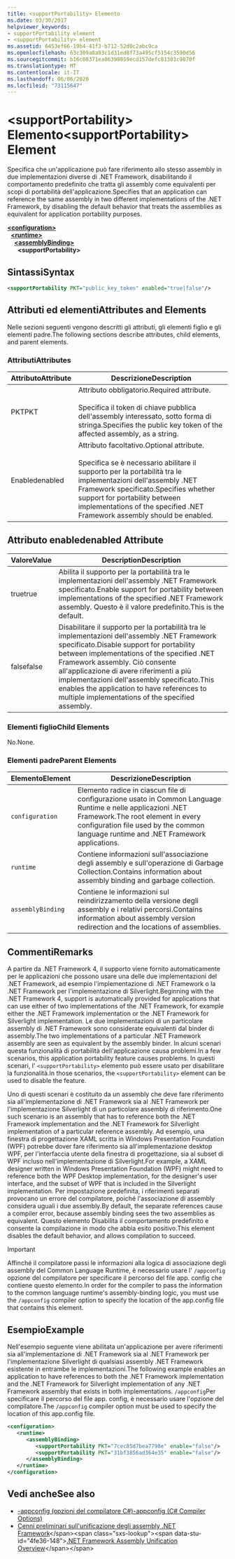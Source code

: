 ```yaml
---
title: <supportPortability> Elemento
ms.date: 03/30/2017
helpviewer_keywords:
- supportPortability element
- <supportPortability> element
ms.assetid: 6453ef66-19b4-41f3-b712-52d0c2abc9ca
ms.openlocfilehash: 63c309a8a93c1d31ed8f73a495cf5154c3590d56
ms.sourcegitcommit: b16c00371ea06398859ecd157defc81301c9070f
ms.translationtype: MT
ms.contentlocale: it-IT
ms.lasthandoff: 06/06/2020
ms.locfileid: "73115647"
---
```

# <a name="supportportability-element"></a><span data-ttu-id="4fe36-102">\<supportPortability> Elemento</span><span class="sxs-lookup"><span data-stu-id="4fe36-102">\<supportPortability> Element</span></span>
<span data-ttu-id="4fe36-103">Specifica che un'applicazione può fare riferimento allo stesso assembly in due implementazioni diverse di .NET Framework, disabilitando il comportamento predefinito che tratta gli assembly come equivalenti per scopi di portabilità dell'applicazione.</span><span class="sxs-lookup"><span data-stu-id="4fe36-103">Specifies that an application can reference the same assembly in two different implementations of the .NET Framework, by disabling the default behavior that treats the assemblies as equivalent for application portability purposes.</span></span>  
  
[**\<configuration>**](../configuration-element.md)\
&nbsp;&nbsp;[**\<runtime>**](runtime-element.md)\
&nbsp;&nbsp;&nbsp;&nbsp;[**\<assemblyBinding>**](assemblybinding-element-for-runtime.md)\
&nbsp;&nbsp;&nbsp;&nbsp;&nbsp;&nbsp;**\<supportPortability>**  
  
## <a name="syntax"></a><span data-ttu-id="4fe36-104">Sintassi</span><span class="sxs-lookup"><span data-stu-id="4fe36-104">Syntax</span></span>  
  
```xml  
<supportPortability PKT="public_key_token" enabled="true|false"/>  
```  
  
## <a name="attributes-and-elements"></a><span data-ttu-id="4fe36-105">Attributi ed elementi</span><span class="sxs-lookup"><span data-stu-id="4fe36-105">Attributes and Elements</span></span>  

<span data-ttu-id="4fe36-106">Nelle sezioni seguenti vengono descritti gli attributi, gli elementi figlio e gli elementi padre.</span><span class="sxs-lookup"><span data-stu-id="4fe36-106">The following sections describe attributes, child elements, and parent elements.</span></span>  
  
### <a name="attributes"></a><span data-ttu-id="4fe36-107">Attributi</span><span class="sxs-lookup"><span data-stu-id="4fe36-107">Attributes</span></span>  
  
|<span data-ttu-id="4fe36-108">Attributo</span><span class="sxs-lookup"><span data-stu-id="4fe36-108">Attribute</span></span>|<span data-ttu-id="4fe36-109">Descrizione</span><span class="sxs-lookup"><span data-stu-id="4fe36-109">Description</span></span>|  
|---------------|-----------------|  
|<span data-ttu-id="4fe36-110">PKT</span><span class="sxs-lookup"><span data-stu-id="4fe36-110">PKT</span></span>|<span data-ttu-id="4fe36-111">Attributo obbligatorio.</span><span class="sxs-lookup"><span data-stu-id="4fe36-111">Required attribute.</span></span><br /><br /> <span data-ttu-id="4fe36-112">Specifica il token di chiave pubblica dell'assembly interessato, sotto forma di stringa.</span><span class="sxs-lookup"><span data-stu-id="4fe36-112">Specifies the public key token of the affected assembly, as a string.</span></span>|  
|<span data-ttu-id="4fe36-113">Enabled</span><span class="sxs-lookup"><span data-stu-id="4fe36-113">enabled</span></span>|<span data-ttu-id="4fe36-114">Attributo facoltativo.</span><span class="sxs-lookup"><span data-stu-id="4fe36-114">Optional attribute.</span></span><br /><br /> <span data-ttu-id="4fe36-115">Specifica se è necessario abilitare il supporto per la portabilità tra le implementazioni dell'assembly .NET Framework specificato.</span><span class="sxs-lookup"><span data-stu-id="4fe36-115">Specifies whether support for portability between implementations of the specified .NET Framework assembly should be enabled.</span></span>|  
  
## <a name="enabled-attribute"></a><span data-ttu-id="4fe36-116">Attributo enabled</span><span class="sxs-lookup"><span data-stu-id="4fe36-116">enabled Attribute</span></span>  
  
|<span data-ttu-id="4fe36-117">Valore</span><span class="sxs-lookup"><span data-stu-id="4fe36-117">Value</span></span>|<span data-ttu-id="4fe36-118">Description</span><span class="sxs-lookup"><span data-stu-id="4fe36-118">Description</span></span>|  
|-----------|-----------------|  
|<span data-ttu-id="4fe36-119">true</span><span class="sxs-lookup"><span data-stu-id="4fe36-119">true</span></span>|<span data-ttu-id="4fe36-120">Abilita il supporto per la portabilità tra le implementazioni dell'assembly .NET Framework specificato.</span><span class="sxs-lookup"><span data-stu-id="4fe36-120">Enable support for portability between implementations of the specified .NET Framework assembly.</span></span> <span data-ttu-id="4fe36-121">Questo è il valore predefinito.</span><span class="sxs-lookup"><span data-stu-id="4fe36-121">This is the default.</span></span>|  
|<span data-ttu-id="4fe36-122">false</span><span class="sxs-lookup"><span data-stu-id="4fe36-122">false</span></span>|<span data-ttu-id="4fe36-123">Disabilitare il supporto per la portabilità tra le implementazioni dell'assembly .NET Framework specificato.</span><span class="sxs-lookup"><span data-stu-id="4fe36-123">Disable support for portability between implementations of the specified .NET Framework assembly.</span></span> <span data-ttu-id="4fe36-124">Ciò consente all'applicazione di avere riferimenti a più implementazioni dell'assembly specificato.</span><span class="sxs-lookup"><span data-stu-id="4fe36-124">This enables the application to have references to multiple implementations of the specified assembly.</span></span>|  
  
### <a name="child-elements"></a><span data-ttu-id="4fe36-125">Elementi figlio</span><span class="sxs-lookup"><span data-stu-id="4fe36-125">Child Elements</span></span>  

<span data-ttu-id="4fe36-126">No.</span><span class="sxs-lookup"><span data-stu-id="4fe36-126">None.</span></span>  
  
### <a name="parent-elements"></a><span data-ttu-id="4fe36-127">Elementi padre</span><span class="sxs-lookup"><span data-stu-id="4fe36-127">Parent Elements</span></span>  
  
|<span data-ttu-id="4fe36-128">Elemento</span><span class="sxs-lookup"><span data-stu-id="4fe36-128">Element</span></span>|<span data-ttu-id="4fe36-129">Descrizione</span><span class="sxs-lookup"><span data-stu-id="4fe36-129">Description</span></span>|  
|-------------|-----------------|  
|`configuration`|<span data-ttu-id="4fe36-130">Elemento radice in ciascun file di configurazione usato in Common Language Runtime e nelle applicazioni .NET Framework.</span><span class="sxs-lookup"><span data-stu-id="4fe36-130">The root element in every configuration file used by the common language runtime and .NET Framework applications.</span></span>|  
|`runtime`|<span data-ttu-id="4fe36-131">Contiene informazioni sull'associazione degli assembly e sull'operazione di Garbage Collection.</span><span class="sxs-lookup"><span data-stu-id="4fe36-131">Contains information about assembly binding and garbage collection.</span></span>|  
|`assemblyBinding`|<span data-ttu-id="4fe36-132">Contiene le informazioni sul reindirizzamento della versione degli assembly e i relativi percorsi.</span><span class="sxs-lookup"><span data-stu-id="4fe36-132">Contains information about assembly version redirection and the locations of assemblies.</span></span>|  
  
## <a name="remarks"></a><span data-ttu-id="4fe36-133">Commenti</span><span class="sxs-lookup"><span data-stu-id="4fe36-133">Remarks</span></span>  

<span data-ttu-id="4fe36-134">A partire da .NET Framework 4, il supporto viene fornito automaticamente per le applicazioni che possono usare una delle due implementazioni del .NET Framework, ad esempio l'implementazione di .NET Framework o la .NET Framework per l'implementazione di Silverlight.</span><span class="sxs-lookup"><span data-stu-id="4fe36-134">Beginning with the .NET Framework 4, support is automatically provided for applications that can use either of two implementations of the .NET Framework, for example either the .NET Framework implementation or the .NET Framework for Silverlight implementation.</span></span> <span data-ttu-id="4fe36-135">Le due implementazioni di un particolare assembly di .NET Framework sono considerate equivalenti dal binder di assembly.</span><span class="sxs-lookup"><span data-stu-id="4fe36-135">The two implementations of a particular .NET Framework assembly are seen as equivalent by the assembly binder.</span></span> <span data-ttu-id="4fe36-136">In alcuni scenari questa funzionalità di portabilità dell'applicazione causa problemi.</span><span class="sxs-lookup"><span data-stu-id="4fe36-136">In a few scenarios, this application portability feature causes problems.</span></span> <span data-ttu-id="4fe36-137">In questi scenari, l' `<supportPortability>` elemento può essere usato per disabilitare la funzionalità.</span><span class="sxs-lookup"><span data-stu-id="4fe36-137">In those scenarios, the `<supportPortability>` element can be used to disable the feature.</span></span>  
  
<span data-ttu-id="4fe36-138">Uno di questi scenari è costituito da un assembly che deve fare riferimento sia all'implementazione di .NET Framework sia al .NET Framework per l'implementazione Silverlight di un particolare assembly di riferimento.</span><span class="sxs-lookup"><span data-stu-id="4fe36-138">One such scenario is an assembly that has to reference both the .NET Framework implementation and the .NET Framework for Silverlight implementation of a particular reference assembly.</span></span> <span data-ttu-id="4fe36-139">Ad esempio, una finestra di progettazione XAML scritta in Windows Presentation Foundation (WPF) potrebbe dover fare riferimento sia all'implementazione desktop WPF, per l'interfaccia utente della finestra di progettazione, sia al subset di WPF incluso nell'implementazione di Silverlight.</span><span class="sxs-lookup"><span data-stu-id="4fe36-139">For example, a XAML designer written in Windows Presentation Foundation (WPF) might need to reference both the WPF Desktop implementation, for the designer's user interface, and the subset of WPF that is included in the Silverlight implementation.</span></span> <span data-ttu-id="4fe36-140">Per impostazione predefinita, i riferimenti separati provocano un errore del compilatore, poiché l'associazione di assembly considera uguali i due assembly.</span><span class="sxs-lookup"><span data-stu-id="4fe36-140">By default, the separate references cause a compiler error, because assembly binding sees the two assemblies as equivalent.</span></span> <span data-ttu-id="4fe36-141">Questo elemento Disabilita il comportamento predefinito e consente la compilazione in modo che abbia esito positivo.</span><span class="sxs-lookup"><span data-stu-id="4fe36-141">This element disables the default behavior, and allows compilation to succeed.</span></span>  
  
> [!IMPORTANT]
> <span data-ttu-id="4fe36-142">Affinché il compilatore passi le informazioni alla logica di associazione degli assembly del Common Language Runtime, è necessario usare l' `/appconfig` opzione del compilatore per specificare il percorso del file app. config che contiene questo elemento.</span><span class="sxs-lookup"><span data-stu-id="4fe36-142">In order for the compiler to pass the information to the common language runtime's assembly-binding logic, you must use the `/appconfig` compiler option to specify the location of the app.config file that contains this element.</span></span>  
  
## <a name="example"></a><span data-ttu-id="4fe36-143">Esempio</span><span class="sxs-lookup"><span data-stu-id="4fe36-143">Example</span></span>  

<span data-ttu-id="4fe36-144">Nell'esempio seguente viene abilitata un'applicazione per avere riferimenti sia all'implementazione di .NET Framework sia al .NET Framework per l'implementazione Silverlight di qualsiasi assembly .NET Framework esistente in entrambe le implementazioni.</span><span class="sxs-lookup"><span data-stu-id="4fe36-144">The following example enables an application to have references to both the .NET Framework implementation and the .NET Framework for Silverlight implementation of any .NET Framework assembly that exists in both implementations.</span></span> <span data-ttu-id="4fe36-145">`/appconfig`Per specificare il percorso del file app. config, è necessario usare l'opzione del compilatore.</span><span class="sxs-lookup"><span data-stu-id="4fe36-145">The `/appconfig` compiler option must be used to specify the location of this app.config file.</span></span>  
  
```xml  
<configuration>  
   <runtime>  
      <assemblyBinding>  
         <supportPortability PKT="7cec85d7bea7798e" enable="false"/>  
         <supportPortability PKT="31bf3856ad364e35" enable="false"/>  
      </assemblyBinding>  
   </runtime>  
</configuration>  
```  
  
## <a name="see-also"></a><span data-ttu-id="4fe36-146">Vedi anche</span><span class="sxs-lookup"><span data-stu-id="4fe36-146">See also</span></span>

- [<span data-ttu-id="4fe36-147">-appconfig (opzioni del compilatore C#)</span><span class="sxs-lookup"><span data-stu-id="4fe36-147">-appconfig (C# Compiler Options)</span></span>](../../../../csharp/language-reference/compiler-options/appconfig-compiler-option.md)
- <span data-ttu-id="4fe36-148">[Cenni preliminari sull'unificazione degli assembly .NET Framework](https://docs.microsoft.com/previous-versions/dotnet/netframework-4.0/db7849ey(v=vs.100))</span><span class="sxs-lookup"><span data-stu-id="4fe36-148">[.NET Framework Assembly Unification Overview](https://docs.microsoft.com/previous-versions/dotnet/netframework-4.0/db7849ey(v=vs.100))</span></span>

